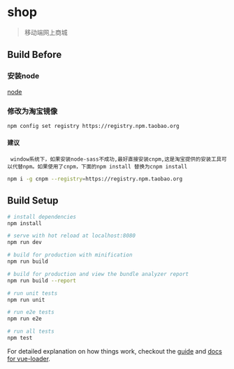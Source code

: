 # shop

> 移动端网上商城

## Build Before

### 安装node

[node](https://nodejs.org/en/)

### 修改为淘宝镜像
``` bash
npm config set registry https://registry.npm.taobao.org 
```
   #### 建议
	 window系统下，如果安装node-sass不成功,最好直接安装cnpm,这是淘宝提供的安装工具可以代替npm。如果使用了cnpm，下面的npm install 替换为cnpm install 
```bash
npm i -g cnpm --registry=https://registry.npm.taobao.org 
```

## Build Setup

``` bash
# install dependencies
npm install

# serve with hot reload at localhost:8080
npm run dev

# build for production with minification
npm run build

# build for production and view the bundle analyzer report
npm run build --report

# run unit tests
npm run unit

# run e2e tests
npm run e2e

# run all tests
npm test
```

For detailed explanation on how things work, checkout the [guide](http://vuejs-templates.github.io/webpack/) and [docs for vue-loader](http://vuejs.github.io/vue-loader).
